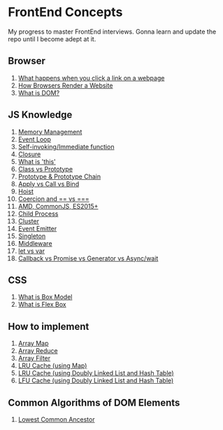 FrontEnd Concepts
====
My progress to master FrontEnd interviews. Gonna learn and update the repo until I become adept at it.

Browser
---
1. [What happens when you click a link on a webpage](/what-happens-when/readme.md)
1. [How Browsers Render a Website](/browser/render/readme.md)
1. [What is DOM?](/browser/dom/readme.md)

JS Knowledge
---
1. [Memory Management](/js-knowledge/memory-profile-on-web/)
1. [Event Loop](/js-knowledge/event-loop/readme.md)
1. [Self-invoking/Immediate function](/js-knowledge/self-invoking/)
1. [Closure](/js-knowledge/closure/)
1. [What is 'this'](/js-knowledge/this/)
1. [Class vs Prototype](/js-knowledge/class-vs-prototype/)
1. [Prototype & Prototype Chain](/js-knowledge/prototype/)
1. [Apply vs Call vs Bind](/js-knowledge/apply-call-bind/)
1. [Hoist](/js-knowledge/hoist/)
1. [Coercion and == vs ===](/js-knowledge/equal/)
1. [AMD, CommonJS, ES2015+](/js-knowledge/amd-vs-common-es/readme.md)
1. [Child Process](/js-knowledge/child-process/)
1. [Cluster](/js-knowledge/node-cluster/)
1. [Event Emitter](/js-knowledge/event-emitter/readme.md)
1. [Singleton](/js-knowledge/singleton/)
1. [Middleware](/js-knowledge/middleware/readme.md)
1. [let vs var](/js-knowledge/let-vs-var/readme.md)
1. [Callback vs Promise vs Generator vs Async/wait](/js-knowledge/callback-promise-generator-asyncwait/readme.md)

CSS
---
1. [What is Box Model](/css/box-model/readme.md)
1. [What is Flex Box](/css/flex-box/readme.md)

How to implement
---
1. [Array Map](/implementation/array/map.js)
1. [Array Reduce](/implementation/array/reduce.js)
1. [Array Filter](/implementation/array/filter.js)
1. [LRU Cache (using Map)](/lru-cache/use_map.js)
1. [LRU Cache (using Doubly Linked List and Hash Table)](/lru-cache/use_linked_list_hashtable.js)
1. [LFU Cache (using Doubly Linked List and Hash Table)](/lfu-cache/index.js)


Common Algorithms of DOM Elements
---
1. [Lowest Common Ancestor](/algo/common-ancestor.html)
